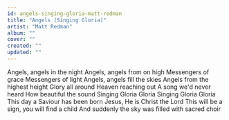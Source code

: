 ```yaml
---
id: angels-singing-gloria-matt-redman
title: "Angels (Singing Gloria)"
artist: "Matt Redman"
album: ""
cover: ""
created: ""
updated: ""
---
```


Angels, angels in the night
Angels, angels from on high
Messengers of grace
Messengers of light
Angels, angels fill the skies
Angels from the highest height
Glory all around
Heaven reaching out
A song we'd never heard
How beautiful the sound
Singing Gloria
Gloria
Singing Gloria
Gloria
This day a Saviour has been born
Jesus, He is Christ the Lord
This will be a sign, you will find a child
And suddenly the sky was filled with sacred choir
